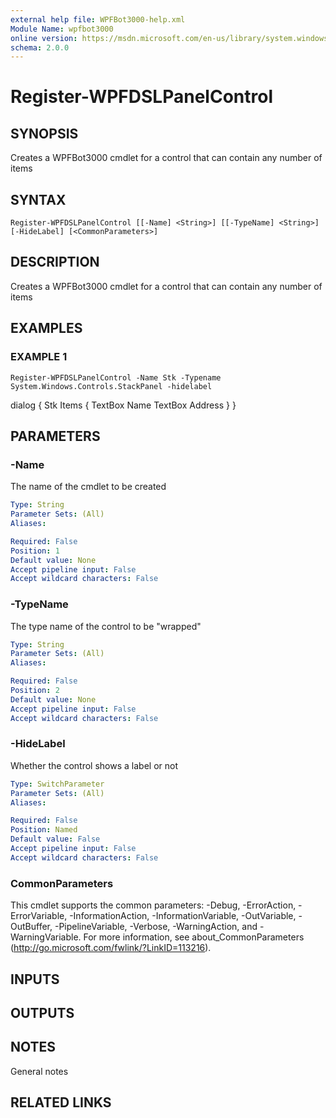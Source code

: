 ```yaml
---
external help file: WPFBot3000-help.xml
Module Name: wpfbot3000
online version: https://msdn.microsoft.com/en-us/library/system.windows.shapes.rectangle
schema: 2.0.0
---
```


# Register-WPFDSLPanelControl

## SYNOPSIS
Creates a WPFBot3000 cmdlet for a control that can contain any number of items

## SYNTAX

```
Register-WPFDSLPanelControl [[-Name] <String>] [[-TypeName] <String>] [-HideLabel] [<CommonParameters>]
```

## DESCRIPTION
Creates a WPFBot3000 cmdlet for a control that can contain any number of items

## EXAMPLES

### EXAMPLE 1
```
Register-WPFDSLPanelControl -Name Stk -Typename System.Windows.Controls.StackPanel -hidelabel
```

dialog {
    Stk Items {
                TextBox Name
                TextBox Address
    }
}

## PARAMETERS

### -Name
The name of the cmdlet to be created

```yaml
Type: String
Parameter Sets: (All)
Aliases:

Required: False
Position: 1
Default value: None
Accept pipeline input: False
Accept wildcard characters: False
```

### -TypeName
The type name of the control to be "wrapped"

```yaml
Type: String
Parameter Sets: (All)
Aliases:

Required: False
Position: 2
Default value: None
Accept pipeline input: False
Accept wildcard characters: False
```

### -HideLabel
Whether the control shows a label or not

```yaml
Type: SwitchParameter
Parameter Sets: (All)
Aliases:

Required: False
Position: Named
Default value: False
Accept pipeline input: False
Accept wildcard characters: False
```

### CommonParameters
This cmdlet supports the common parameters: -Debug, -ErrorAction, -ErrorVariable, -InformationAction, -InformationVariable, -OutVariable, -OutBuffer, -PipelineVariable, -Verbose, -WarningAction, and -WarningVariable.
For more information, see about_CommonParameters (http://go.microsoft.com/fwlink/?LinkID=113216).

## INPUTS

## OUTPUTS

## NOTES
General notes

## RELATED LINKS
